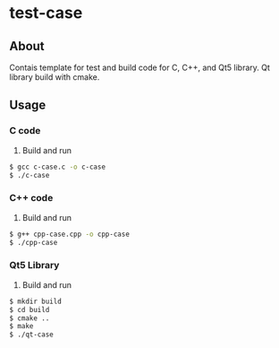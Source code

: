 # test-case

## About

Contais template for test and build code for C, C++, and Qt5 library. Qt library build with cmake.

## Usage

### C code

1. Build and run

```sh
$ gcc c-case.c -o c-case
$ ./c-case
```

### C++ code

1. Build and run

```sh
$ g++ cpp-case.cpp -o cpp-case
$ ./cpp-case
```
### Qt5 Library

1. Build and run

```sh
$ mkdir build
$ cd build
$ cmake ..
$ make
$ ./qt-case
```

